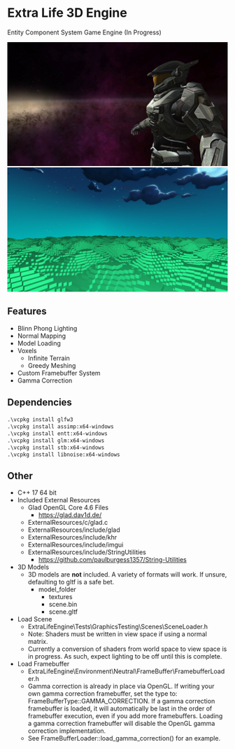 # Extra Life 3D Engine
Entity Component System Game Engine (In Progress)

![](Assets/screenshots/screenshot_1.png)
![](Assets/screenshots/screenshot_2.png)


## Features
- Blinn Phong Lighting
- Normal Mapping
- Model Loading
- Voxels
  - Infinite Terrain 
  - Greedy Meshing 
- Custom Framebuffer System
- Gamma Correction
## Dependencies
```
.\vcpkg install glfw3
.\vcpkg install assimp:x64-windows
.\vcpkg install entt:x64-windows
.\vcpkg install glm:x64-windows
.\vcpkg install stb:x64-windows
.\vcpkg install libnoise:x64-windows
```
## Other
- C++ 17 64 bit
- Included External Resources 
  - Glad OpenGL Core 4.6 Files
      - https://glad.dav1d.de/
  - ExternalResources/c/glad.c
  - ExternalResources/include/glad
  - ExternalResources/include/khr
  - ExternalResources/include/imgui
  - ExternalResources/include/StringUtilities
    - https://github.com/paulburgess1357/String-Utilities
- 3D Models
  - 3D models are **not** included.  A variety of formats will work.  If unsure, defaulting to gltf is a safe bet.
    - model_folder
      - textures
      - scene.bin
      - scene.gltf
- Load Scene
  -  ExtraLifeEngine\Tests\GraphicsTesting\Scenes\SceneLoader.h
  -  Note: Shaders must be written in view space if using a normal matrix.
  -  Currently a conversion of shaders from world space to view space is in progress.  As such, expect lighting to be off until this is complete.  
-  Load Framebuffer
    -  ExtraLifeEngine\Environment\Neutral\FrameBuffer\FramebufferLoader.h
    -  Gamma correction is already in place via OpenGL.  If writing your own gamma correction framebuffer, set the type to: FrameBufferType::GAMMA_CORRECTION.  If a gamma correction framebuffer is loaded, it will automatically be last in the order of framebuffer execution, even if you add more framebuffers.  Loading a gamma correction framebuffer will disable the OpenGL gamma correction implementation.
    -  See FrameBufferLoader::load_gamma_correction() for an example.
